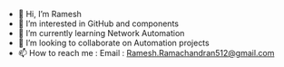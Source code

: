 - 👋 Hi, I’m Ramesh
- 👀 I’m interested in GitHub and components
- 🌱 I’m currently learning Network Automation
- 💞️ I’m looking to collaborate on Automation projects
- 📫 How to reach me : Email : Ramesh.Ramachandran512@gmail.com

<!---
rramacha/rramacha is a ✨ special ✨ repository because its `README.md` (this file) appears on your GitHub profile.
You can click the Preview link to take a look at your changes.
--->
